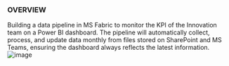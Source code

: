 ### OVERVIEW
Building a data pipeline in MS Fabric to monitor the KPI of the Innovation team on a Power BI dashboard. The pipeline will automatically collect, process, and update data monthly from files stored on SharePoint and MS Teams, ensuring the dashboard always reflects the latest information.
![image](https://github.com/user-attachments/assets/1557a525-642a-48d4-a4f0-cc51400b0a7e)


